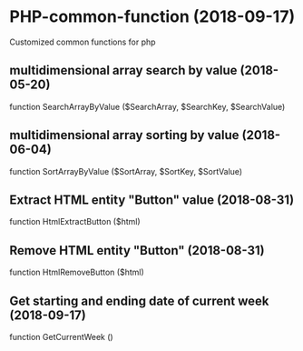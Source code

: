 # PHP-common-function (2018-09-17)

Customized common functions for php

## multidimensional array search by value (2018-05-20)

function SearchArrayByValue ($SearchArray, $SearchKey, $SearchValue)

## multidimensional array sorting by value (2018-06-04)

function SortArrayByValue ($SortArray, $SortKey, $SortValue)

## Extract HTML entity "Button" value (2018-08-31)

function HtmlExtractButton ($html)

## Remove HTML entity "Button" (2018-08-31)

function HtmlRemoveButton ($html)

## Get starting and ending date of current week (2018-09-17)

function GetCurrentWeek ()